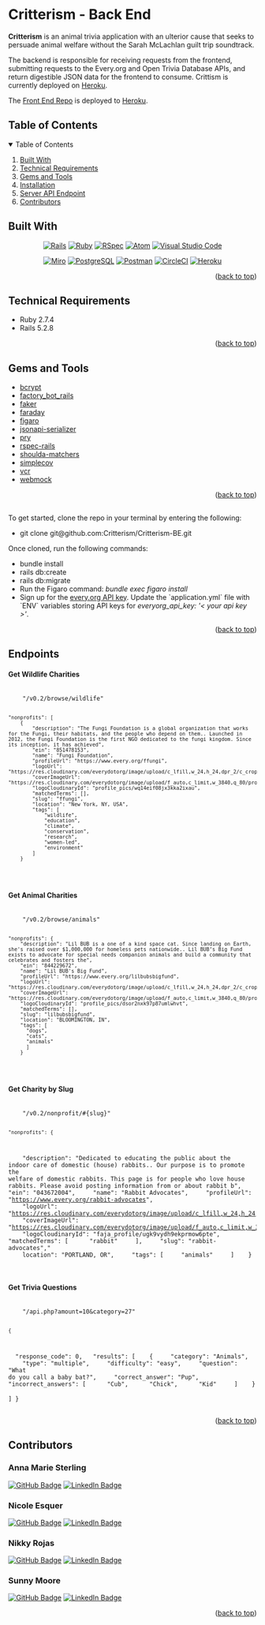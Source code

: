 <a name="readme-top"></a>

# Critterism - Back End

<b>Critterism</b> is an animal trivia application with an ulterior cause that seeks to persuade animal welfare without the Sarah McLachlan guilt trip soundtrack. 

The backend is responsible for receiving requests from the frontend, submitting requests to the Every.org and Open Trivia Database APIs, and return digestible JSON data for the frontend to consume. Crittism is currently deployed on <a href="https://critterism-fe.herokuapp.com/">Heroku</a>. 

The <a href="https://github.com/Critterism/FE-Critterism">Front End Repo</a> is deployed to <a href="https://critterism-fe.herokuapp.com/">Heroku</a>.

<!-- TABLE OF CONTENTS -->

<h2> Table of Contents</h2>

<details open="open">
<summary>Table of Contents</summary>
  <ol>
    <li><a href="#built-with">Built With</a></li>
    <li><a href="#technical-requirements"> Technical Requirements</a></li>
    <li><a href="#gems-and-tools"> Gems and Tools</a></li>
    <li><a href="installation"> Installation</a></li>
    <li><a href="#endpoints"> Server API Endpoint</a></li>
    <li><a href="#contributors"> Contributors</a></li>
  </ol>
</details>


<!-- Built With -->

<h2 id="built-with">Built With</h2>

<div align="center">
  
  <p>

[![Rails][Rails]][Rails-url] [![Ruby][Ruby]][Ruby-url] [![RSpec][RSpec]][RSpec-url] [![Atom][Atom]][Atom-url] [![Visual Studio Code][Visual Studio    Code]][Visual Studio Code-url]

  </p>
  <p>
  
 [![Miro][Miro]][Miro-url] [![PostgreSQL][PostgreSQL]][PostgreSQL-url] [![Postman][Postman]][Postman-url] [![CircleCI][CircleCI]][CircleCI-url] [![Heroku][Heroku]][Heroku-url]
 
  </p>
  
</div>

<p align="right">(<a href="#readme-top">back to top</a>)</p>

<!-- TECHNICAL REQUIREMENTS -->

<h2 id="technical-requirements">Technical Requirements</h2>

<ul>
<li>Ruby 2.7.4</li>
<li>Rails 5.2.8</li>
</ul>

<p align="right">(<a href="#readme-top">back to top</a>)</p>

<!-- GEMS AND TOOLS -->

<h2 id="gems-and-tools">Gems and Tools</h2>

 * [bcrypt][bcrypt-docs]
 * [factory_bot_rails][factory_bot_rails-docs]
 * [faker][faker-docs]
 * [faraday][faraday-docs]
 * [figaro][figaro-docs]
 * [jsonapi-serializer][jsonapi-serializer-docs]
 * [pry][pry-docs]
 * [rspec-rails][rspec-rails-docs]
 * [shoulda-matchers][shoulda-matchers-docs]
 * [simplecov][simplecov-docs]
 * [vcr][vcr-docs]
 * [webmock][webmock-docs]

<p align="right">(<a href="#readme-top">back to top</a>)</p>

<!-- INSTALLATION -->

<h2 id="installation"> </h2>

To get started, clone the repo in your terminal by entering the following:
<ul>
  <li>git clone git@github.com:Critterism/Critterism-BE.git</li>
</ul>  
   
Once cloned, run the following commands:
<ul>
  <li>bundle install</li>
  <li>rails db:create</li>
  <li>rails db:migrate</li>
  <li>Run the Figaro command: <em>bundle exec figaro install</em></li>
  <li>Sign up for the <a href="https://www.every.org/charity-api">every.org API key</a>. Update the `application.yml` file with `ENV` variables storing API keys for <em>everyorg_api_key: '< your api key >'</em>.</li>
</ul>  

<p align="right">(<a href="#readme-top">back to top</a>)</p>

<!-- SERVER API ENDPOINT -->
<h2 id="endpoints"> Endpoints</h2>

<h4>Get Wildlife Charities</h4>
<pre>
  <code>
    "/v0.2/browse/wildlife"

    "nonprofits": [
        {
            "description": "The Fungi Foundation is a global organization that works for the Fungi, their habitats, and the people who depend on them.. Launched in 2012, the Fungi Foundation is the first NGO dedicated to the fungi kingdom. Since its inception, it has achieved",
            "ein": "851478153",
            "name": "Fungi Foundation",
            "profileUrl": "https://www.every.org/ffungi",
            "logoUrl": "https://res.cloudinary.com/everydotorg/image/upload/c_lfill,w_24,h_24,dpr_2/c_crop,ar_24:24/q_auto,f_auto,fl_progressive/profile_pics/wq14eif08jx3kka2ixau",
            "coverImageUrl": "https://res.cloudinary.com/everydotorg/image/upload/f_auto,c_limit,w_3840,q_80/profile_pics/tqf7myovdptpxsde25rm",
            "logoCloudinaryId": "profile_pics/wq14eif08jx3kka2ixau",
            "matchedTerms": [],
            "slug": "ffungi",
            "location": "New York, NY, USA",
            "tags": [
                "wildlife",
                "education",
                "climate",
                "conservation",
                "research",
                "women-led",
                "environment"
            ]
        }
  </code>
</pre>

<h4>Get Animal Charities</h4>
<pre>
  <code>
    "/v0.2/browse/animals"

    "nonprofits": {
        "description": "Lil BUB is a one of a kind space cat. Since landing on Earth, she's raised over $1,000,000 for homeless pets nationwide.. Lil BUB’s Big Fund exists to advocate for special needs companion animals and build a community that celebrates and fosters the",
        "ein": "844229672",
        "name": "Lil BUB's Big Fund",
        "profileUrl": "https://www.every.org/lilbubsbigfund",
        "logoUrl": "https://res.cloudinary.com/everydotorg/image/upload/c_lfill,w_24,h_24,dpr_2/c_crop,ar_24:24/q_auto,f_auto,fl_progressive/profile_pics/dsor2nxk97p87umlwhvt",
        "coverImageUrl": "https://res.cloudinary.com/everydotorg/image/upload/f_auto,c_limit,w_3840,q_80/profile_pics/ipxxsfqxtt6skku7vh1z",
        "logoCloudinaryId": "profile_pics/dsor2nxk97p87umlwhvt",
        "matchedTerms": [],
        "slug": "lilbubsbigfund",
        "location": "BLOOMINGTON, IN",
        "tags": [
          "dogs",
          "cats",
          "animals"
          ]
        }
  </code>
</pre>

<h4>Get Charity by Slug</h4>
<pre>
  <code>
    "/v0.2/nonprofit/#{slug}"

    "nonprofits": {
        "description": "Dedicated to educating the public about the indoor care of domestic (house) rabbits.. Our purpose is to promote the welfare of domestic rabbits. This page is for people who love house rabbits. Please avoid posting information from or about rabbit b",
    "ein": "043672004",
    "name": "Rabbit Advocates",
    "profileUrl": "https://www.every.org/rabbit-advocates",
    "logoUrl": "https://res.cloudinary.com/everydotorg/image/upload/c_lfill,w_24,h_24,dpr_2/c_crop,ar_24:24/q_auto,f_auto,fl_progressive/faja_profile/ugk9vydh9ekprmow6pte",
    "coverImageUrl": "https://res.cloudinary.com/everydotorg/image/upload/f_auto,c_limit,w_3840,q_80/faja_cover/pvrov7qtvpwgobhwwkld",
    "logoCloudinaryId": "faja_profile/ugk9vydh9ekprmow6pte",
    "matchedTerms": [
      "rabbit"
    ],
    "slug": "rabbit-advocates","
    location": "PORTLAND, OR",
    "tags": [
    "animals"
    ]
    }
  </code>
</pre>

<h4>Get Trivia Questions</h4>
<pre>
  <code>
    "/api.php?amount=10&category=27"

    {
      "response_code": 0,
      "results": [
        {
          "category": "Animals",
          "type": "multiple",
          "difficulty": "easy",
          "question": "What do you call a baby bat?",
          "correct_answer": "Pup",
          "incorrect_answers": [
          "Cub",
          "Chick",
          "Kid"
        ]
      }
    ]
  }
  </code>
</pre>

<p align="right">(<a href="#readme-top">back to top</a>)</p>

<!-- CONTRIBUTORS -->
<h2 id="contributors"> Contributors</h2>

<h3>Anna Marie Sterling</h3>

[![GitHub Badge](https://img.shields.io/badge/GitHub-100000?style=for-the-badge&logo=github&logoColor=white)](https://github.com/AMSterling)
[![LinkedIn Badge](https://img.shields.io/badge/LinkedIn-0077B5?style=for-the-badge&logo=linkedin&logoColor=white)](https://www.linkedin.com/in/sterling-316a6223a/)

<h3>Nicole Esquer</h3>

[![GitHub Badge](https://img.shields.io/badge/GitHub-100000?style=for-the-badge&logo=github&logoColor=white)](https://github.com/nicole-esquer)
[![LinkedIn Badge](https://img.shields.io/badge/LinkedIn-0077B5?style=for-the-badge&logo=linkedin&logoColor=white)](https://www.linkedin.com/in/nicole-esquer)

<h3>Nikky Rojas</h3>

[![GitHub Badge](https://img.shields.io/badge/GitHub-100000?style=for-the-badge&logo=github&logoColor=white)](https://github.com/nikkyrojas/)
[![LinkedIn Badge](https://img.shields.io/badge/LinkedIn-0077B5?style=for-the-badge&logo=linkedin&logoColor=white)](https://www.linkedin.com/in/nikkyrojas/)

<h3>Sunny Moore</h3>

[![GitHub Badge](https://img.shields.io/badge/GitHub-100000?style=for-the-badge&logo=github&logoColor=white)](https://github.com/sunny-moore)
[![LinkedIn Badge](https://img.shields.io/badge/LinkedIn-0077B5?style=for-the-badge&logo=linkedin&logoColor=white)](https://www.linkedin.com/in/sunny-moore/)

<p align="right">(<a href="#readme-top">back to top</a>)</p>

<!-- MARKDOWN LINKS & IMAGES -->

[Atom]: https://img.shields.io/badge/Atom-66595C?style=for-the-badge&logo=Atom&logoColor=white
[Atom-url]: https://atom.io/

[Bootstrap]: https://img.shields.io/badge/bootstrap-%23563D7C.svg?style=for-the-badge&logo=bootstrap&logoColor=white
[Bootstrap-url]: https://getbootstrap.com/

[CircleCI]: https://img.shields.io/badge/circle%20ci-%23161616.svg?style=for-the-badge&logo=circleci&logoColor=white
[CircleCI-url]: https://circleci.com/developer

[CSS]: https://img.shields.io/badge/CSS-239120?&style=for-the-badge&logo=css3&logoColor=white
[CSS-url]: https://en.wikipedia.org/wiki/CSS

[Fly]: https://custom-icon-badges.demolab.com/badge/Fly-DCDCDC?style=for-the-badge&logo=fly-io
[Fly-url]: https://fly.io/

[GitHub Badge]: https://img.shields.io/badge/GitHub-100000?style=for-the-badge&logo=github&logoColor=white
[GitHub-url]: https://github.com/<Username>/

[Heroku]: https://img.shields.io/badge/Heroku-430098?style=for-the-badge&logo=heroku&logoColor=white
[Heroku-url]: https://www.heroku.com/

[HTML5]: https://img.shields.io/badge/html5-%23E34F26.svg?style=for-the-badge&logo=html5&logoColor=white
[HTML5-url]: https://en.wikipedia.org/wiki/HTML5

[JavaScript]: https://img.shields.io/badge/javascript-%23323330.svg?style=for-the-badge&logo=javascript&logoColor=%23F7DF1E
[JavaScript-url]: https://www.javascript.com/

[jQuery]: https://img.shields.io/badge/jquery-%230769AD.svg?style=for-the-badge&logo=jquery&logoColor=white
[jQuery-url]: https://github.com/rails/jquery-rails

[LinkedIn Badge]: https://img.shields.io/badge/LinkedIn-0077B5?style=for-the-badge&logo=linkedin&logoColor=white
[LinkedIn-url]: https://www.linkedin.com/in/<Username>/

[Miro]: https://img.shields.io/badge/Miro-050038?style=for-the-badge&logo=Miro&logoColor=white
[Miro-url]: https://miro.com/

[PostgreSQL]: https://img.shields.io/badge/PostgreSQL-316192?style=for-the-badge&logo=postgresql&logoColor=white
[PostgreSQL-url]: https://www.postgresql.org/

[Postman]: https://img.shields.io/badge/Postman-FF6C37?style=for-the-badge&logo=postman&logoColor=white
[Postman-url]: https://web.postman.co/

[Rails]: https://img.shields.io/badge/rails-%23CC0000.svg?style=for-the-badge&logo=ruby-on-rails&logoColor=white
[Rails-url]: https://rubyonrails.org/

[RSpec]: https://custom-icon-badges.demolab.com/badge/RSpec-fffcf7?style=for-the-badge&logo=rspec
[RSpec-url]: https://rspec.info/

[RuboCop]: https://img.shields.io/badge/RuboCop-000?logo=rubocop&logoColor=fff&style=for-the-badge
[RuboCop-url]: https://docs.rubocop.org/rubocop-rails/index.html

[Ruby]: https://img.shields.io/badge/Ruby-000000?style=for-the-badge&logo=ruby&logoColor=CC342D
[Ruby-url]: https://www.ruby-lang.org/en/

[Visual Studio Code]: https://img.shields.io/badge/Visual%20Studio%20Code-0078d7.svg?style=for-the-badge&logo=visual-studio-code&logoColor=white
[Visual Studio Code-url]: https://code.visualstudio.com/

[bcrypt-docs]: https://github.com/bcrypt-ruby/bcrypt-ruby
[capybara-docs]: https://github.com/teamcapybara/capybara
[factory_bot_rails-docs]: https://github.com/thoughtbot/factory_bot_rails
[faker-docs]: https://github.com/faker-ruby/faker
[faraday-docs]: https://lostisland.github.io/faraday/
[figaro-docs]: https://github.com/laserlemon/figaro
[jsonapi-serializer-docs]: https://github.com/jsonapi-serializer/jsonapi-serializer
[launchy-docs]: https://www.rubydoc.info/gems/launchy/2.2.0
[omniauth-google-oauth2-docs]: https://github.com/zquestz/omniauth-google-oauth2
[orderly-docs]: https://github.com/jmondo/orderly
[pry-docs]: https://github.com/pry/pry
[rspec-rails-docs]: https://github.com/rspec/rspec-rails
[shoulda-matchers-docs]: https://github.com/thoughtbot/shoulda-matchers
[simplecov-docs]: https://github.com/simplecov-ruby/simplecov
[vcr-docs]: https://github.com/vcr/vcr
[webmock-docs]: https://github.com/bblimke/webmock
